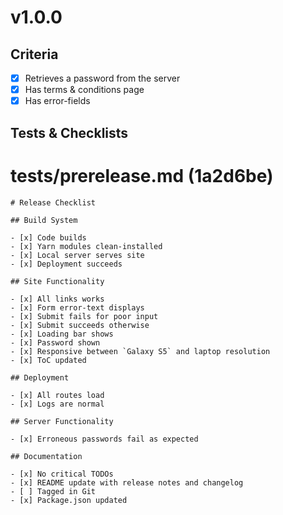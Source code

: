 
# v1.0.0

## Criteria

- [x] Retrieves a password from the server
- [x] Has terms & conditions page
- [x] Has error-fields

## Tests & Checklists

# tests/prerelease.md (1a2d6be)

```
# Release Checklist

## Build System

- [x] Code builds
- [x] Yarn modules clean-installed
- [x] Local server serves site
- [x] Deployment succeeds

## Site Functionality

- [x] All links works
- [x] Form error-text displays
- [x] Submit fails for poor input
- [x] Submit succeeds otherwise
- [x] Loading bar shows
- [x] Password shown
- [x] Responsive between `Galaxy S5` and laptop resolution
- [x] ToC updated

## Deployment

- [x] All routes load
- [x] Logs are normal

## Server Functionality

- [x] Erroneous passwords fail as expected

## Documentation

- [x] No critical TODOs
- [x] README update with release notes and changelog
- [ ] Tagged in Git
- [x] Package.json updated
```
